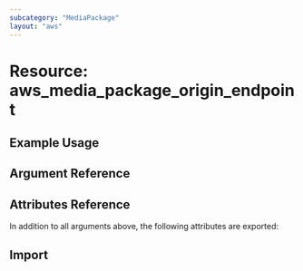 ```yaml
---
subcategory: "MediaPackage"
layout: "aws"
---
```


# Resource: aws_media_package_origin_endpoint


## Example Usage


## Argument Reference

## Attributes Reference

In addition to all arguments above, the following attributes are exported:

## Import
